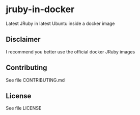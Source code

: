 # jruby-in-docker
Latest JRuby in latest Ubuntu inside a docker image

## Disclaimer
I recommend you better use the official docker JRuby images

## Contributing
See file CONTRIBUTING.md

## License
See file LICENSE
